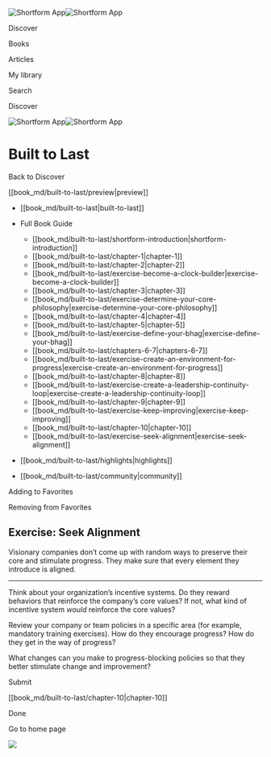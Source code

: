 ![Shortform App](/img/logo.36a2399e.svg)![Shortform App](/img/logo-dark.70c1b072.svg)

Discover

Books

Articles

My library

Search

Discover

![Shortform App](/img/logo.36a2399e.svg)![Shortform App](/img/logo-dark.70c1b072.svg)

# Built to Last

Back to Discover

[[book_md/built-to-last/preview|preview]]

  * [[book_md/built-to-last|built-to-last]]
  * Full Book Guide

    * [[book_md/built-to-last/shortform-introduction|shortform-introduction]]
    * [[book_md/built-to-last/chapter-1|chapter-1]]
    * [[book_md/built-to-last/chapter-2|chapter-2]]
    * [[book_md/built-to-last/exercise-become-a-clock-builder|exercise-become-a-clock-builder]]
    * [[book_md/built-to-last/chapter-3|chapter-3]]
    * [[book_md/built-to-last/exercise-determine-your-core-philosophy|exercise-determine-your-core-philosophy]]
    * [[book_md/built-to-last/chapter-4|chapter-4]]
    * [[book_md/built-to-last/chapter-5|chapter-5]]
    * [[book_md/built-to-last/exercise-define-your-bhag|exercise-define-your-bhag]]
    * [[book_md/built-to-last/chapters-6-7|chapters-6-7]]
    * [[book_md/built-to-last/exercise-create-an-environment-for-progress|exercise-create-an-environment-for-progress]]
    * [[book_md/built-to-last/chapter-8|chapter-8]]
    * [[book_md/built-to-last/exercise-create-a-leadership-continuity-loop|exercise-create-a-leadership-continuity-loop]]
    * [[book_md/built-to-last/chapter-9|chapter-9]]
    * [[book_md/built-to-last/exercise-keep-improving|exercise-keep-improving]]
    * [[book_md/built-to-last/chapter-10|chapter-10]]
    * [[book_md/built-to-last/exercise-seek-alignment|exercise-seek-alignment]]
  * [[book_md/built-to-last/highlights|highlights]]
  * [[book_md/built-to-last/community|community]]



Adding to Favorites 

Removing from Favorites 

## Exercise: Seek Alignment

Visionary companies don’t come up with random ways to preserve their core and stimulate progress. They make sure that every element they introduce is aligned.

* * *

Think about your organization’s incentive systems. Do they reward behaviors that reinforce the company’s core values? If not, what kind of incentive system _would_ reinforce the core values?

Review your company or team policies in a specific area (for example, mandatory training exercises). How do they encourage progress? How do they get in the way of progress?

What changes can you make to progress-blocking policies so that they better stimulate change and improvement?

Submit 

[[book_md/built-to-last/chapter-10|chapter-10]]

Done

Go to home page 

![](https://bat.bing.com/action/0?ti=56018282&Ver=2&mid=93e44262-14f3-46ec-bb17-6bb0c82af77e&sid=49fff5b0636c11eeb9c611038afc8668&vid=4a005010636c11ee80c703d4c4a7acd5&vids=0&msclkid=N&pi=0&lg=en-US&sw=800&sh=600&sc=24&nwd=1&tl=Shortform%20%7C%20Book&p=https%3A%2F%2Fwww.shortform.com%2Fapp%2Fbook%2Fbuilt-to-last%2Fexercise-seek-alignment&r=&lt=808&evt=pageLoad&sv=1&rn=219825)
